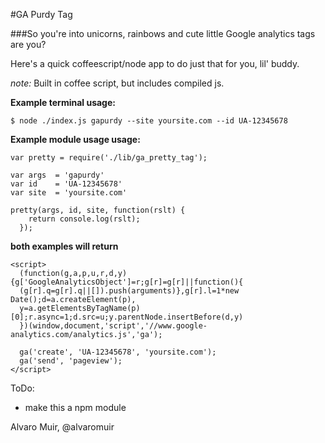 #GA Purdy Tag

###So you're into unicorns, rainbows and cute little Google analytics tags are you?

Here's a quick coffeescript/node app to do just that for you, lil' buddy.


_note:_ Built in coffee script, but includes compiled js.


__Example terminal usage:__

```
$ node ./index.js gapurdy --site yoursite.com --id UA-12345678
```


__Example module usage usage:__


```
var pretty = require('./lib/ga_pretty_tag');

var args  = 'gapurdy'
var id    = 'UA-12345678'
var site  = 'yoursite.com'

pretty(args, id, site, function(rslt) {
    return console.log(rslt);
  });
```


__both examples will return__

```
<script>
  (function(g,a,p,u,r,d,y){g['GoogleAnalyticsObject']=r;g[r]=g[r]||function(){
  (g[r].q=g[r].q||[]).push(arguments)},g[r].l=1*new Date();d=a.createElement(p),
  y=a.getElementsByTagName(p)[0];r.async=1;d.src=u;y.parentNode.insertBefore(d,y)
  })(window,document,'script','//www.google-analytics.com/analytics.js','ga');

  ga('create', 'UA-12345678', 'yoursite.com');
  ga('send', 'pageview');
</script>
```


ToDo:
 - make this a npm module


 Alvaro Muir, @alvaromuir